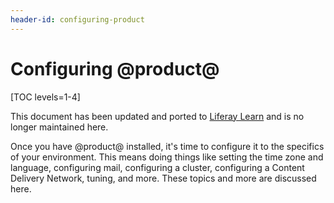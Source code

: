 ```yaml
---
header-id: configuring-product
---
```


# Configuring @product@

[TOC levels=1-4]

<aside class="alert alert-info">
  <span class="wysiwyg-color-blue120"> This document has been updated and ported to <a href="https://learn.liferay.com/dxp-7.x/installation-and-upgrades/setting_up_liferay_dxp.html">Liferay Learn</a> and is no longer maintained here.</span>
</aside>

Once you have @product@ installed, it's time to configure it to the specifics of
your environment. This means doing things like setting the time zone and
language, configuring mail, configuring a cluster, configuring a Content
Delivery Network, tuning, and more. These topics and more are discussed here. 
